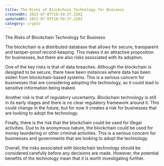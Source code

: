 ```yaml
---
title: The Risks of Blockchain Technology for Business
createdAt: 2022-07-07T16:59:37.228Z
updatedAt: 2022-07-07T16:59:37.228Z
category: crypto
---
```


The Risks of Blockchain Technology for Business

The blockchain is a distributed database that allows for secure, transparent and tamper-proof record-keeping. This makes it an attractive proposition for businesses, but there are also risks associated with its adoption.

One of the key risks is that of data breaches. Although the blockchain is designed to be secure, there have been instances where data has been stolen from blockchain-based systems. This is a serious concern for businesses that are considering adopting the technology, as it could lead to sensitive information being leaked.

Another risk is that of regulatory uncertainty. Blockchain technology is still in its early stages and there is no clear regulatory framework around it. This could change in the future, but for now it creates a risk for businesses that are looking to adopt the technology.

Finally, there is the risk that the blockchain could be used for illegal activities. Due to its anonymous nature, the blockchain could be used for money laundering or other criminal activities. This is a serious concern for businesses and governments that are looking to adopt the technology.

Overall, the risks associated with blockchain technology should be considered carefully before any decisions are made. However, the potential benefits of the technology mean that it is worth investigating further.
